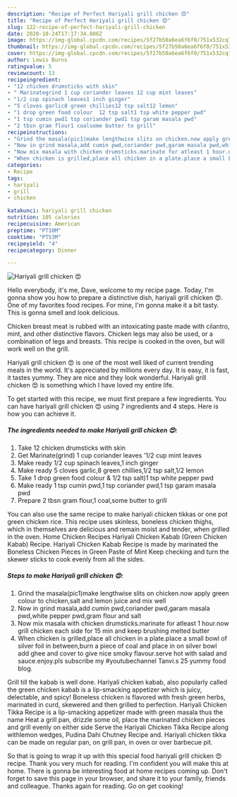 ```yaml
---
description: "Recipe of Perfect Hariyali grill chicken 😍"
title: "Recipe of Perfect Hariyali grill chicken 😍"
slug: 122-recipe-of-perfect-hariyali-grill-chicken
date: 2020-10-24T17:17:34.806Z
image: https://img-global.cpcdn.com/recipes/5f27b50a6ea6f6f0/751x532cq70/hariyali-grill-chicken-😍-recipe-main-photo.jpg
thumbnail: https://img-global.cpcdn.com/recipes/5f27b50a6ea6f6f0/751x532cq70/hariyali-grill-chicken-😍-recipe-main-photo.jpg
cover: https://img-global.cpcdn.com/recipes/5f27b50a6ea6f6f0/751x532cq70/hariyali-grill-chicken-😍-recipe-main-photo.jpg
author: Lewis Burns
ratingvalue: 5
reviewcount: 13
recipeingredient:
- "12 chicken drumsticks with skin"
- " Marinategrind 1 cup coriander leaves 12 cup mint leaves"
- "1/2 cup spinach leaves1 inch ginger"
- "5 cloves garlic8 green chillies12 tsp salt12 lemon"
- "1 drop green food colour  12 tsp salt1 tsp white pepper pwd"
- "1 tsp cumin pwd1 tsp coriander pwd1 tsp garam masala pwd"
- "2 tbsn gram flour1 coalsome butter to grill"
recipeinstructions:
- "Grind the masala(pic1)make lengthwise slits on chicken.now apply green colour to chicken,salt and lemon juice and mix well"
- "Now in grind masala,add cumin pwd,coriander pwd,garam masala pwd,white pepper pwd,gram flour and salt"
- "Now mix masala with chicken drumsticks.marinate for atleast 1 hour.now grill chicken each side for 15 min and keep brushing melted butter"
- "When chicken is grilled,place all chicken in a plate.place a small bowl of silver foil in between,burn a piece of coal and place in on silver bowl add ghee and cover to give nice smoky flavour.serve hot with salad and sauce.enjoy.pls subscribe my #youtubechannel Tanvi.s 25 yummy food blog."
categories:
- Recipe
tags:
- hariyali
- grill
- chicken

katakunci: hariyali grill chicken 
nutrition: 105 calories
recipecuisine: American
preptime: "PT10M"
cooktime: "PT53M"
recipeyield: "4"
recipecategory: Dinner

---
```



![Hariyali grill chicken 😍](https://img-global.cpcdn.com/recipes/5f27b50a6ea6f6f0/751x532cq70/hariyali-grill-chicken-😍-recipe-main-photo.jpg)

Hello everybody, it's me, Dave, welcome to my recipe page. Today, I'm gonna show you how to prepare a distinctive dish, hariyali grill chicken 😍. One of my favorites food recipes. For mine, I'm gonna make it a bit tasty. This is gonna smell and look delicious.

Chicken breast meat is rubbed with an intoxicating paste made with cilantro, mint, and other distinctive flavors. Chicken legs may also be used, or a combination of legs and breasts. This recipe is cooked in the oven, but will work well on the grill.

Hariyali grill chicken 😍 is one of the most well liked of current trending meals in the world. It's appreciated by millions every day. It is easy, it is fast, it tastes yummy. They are nice and they look wonderful. Hariyali grill chicken 😍 is something which I have loved my entire life.


To get started with this recipe, we must first prepare a few ingredients. You can have hariyali grill chicken 😍 using 7 ingredients and 4 steps. Here is how you can achieve it.

<!--inarticleads1-->

##### The ingredients needed to make Hariyali grill chicken 😍:

1. Take 12 chicken drumsticks with skin
1. Get  Marinate(grind) 1 cup coriander leaves &#39;1/2 cup mint leaves
1. Make ready 1/2 cup spinach leaves,1 inch ginger
1. Make ready 5 cloves garlic,8 green chillies,1/2 tsp salt,1/2 lemon
1. Take 1 drop green food colour &amp; 1/2 tsp salt)1 tsp white pepper pwd
1. Make ready 1 tsp cumin pwd,1 tsp coriander pwd,1 tsp garam masala pwd
1. Prepare 2 tbsn gram flour,1 coal,some butter to grill


You can also use the same recipe to make hariyali chicken tikkas or one pot green chicken rice. This recipe uses skinless, boneless chicken thighs, which in themselves are delicious and remain moist and tender, when grilled in the oven. Home Chicken Recipes Hariyali Chicken Kabab (Green Chicken Kabab) Recipe. Hariyali Chicken Kabab Recipe is made by marinated the Boneless Chicken Pieces in Green Paste of Mint Keep checking and turn the skewer sticks to cook evenly from all the sides. 

<!--inarticleads2-->

##### Steps to make Hariyali grill chicken 😍:

1. Grind the masala(pic1)make lengthwise slits on chicken.now apply green colour to chicken,salt and lemon juice and mix well
1. Now in grind masala,add cumin pwd,coriander pwd,garam masala pwd,white pepper pwd,gram flour and salt
1. Now mix masala with chicken drumsticks.marinate for atleast 1 hour.now grill chicken each side for 15 min and keep brushing melted butter
1. When chicken is grilled,place all chicken in a plate.place a small bowl of silver foil in between,burn a piece of coal and place in on silver bowl add ghee and cover to give nice smoky flavour.serve hot with salad and sauce.enjoy.pls subscribe my #youtubechannel Tanvi.s 25 yummy food blog.


Grill till the kabab is well done. Hariyali chicken kabab, also popularly called the green chicken kabab is a lip-smacking appetizer which is juicy, delectable, and spicy! Boneless chicken is flavored with fresh green herbs, marinated in curd, skewered and then grilled to perfection. Hariyali Chicken Tikka Recipe is a lip-smacking appetizer made with green masala thus the name Heat a grill pan, drizzle some oil, place the marinated chicken pieces and grill evenly on either side Serve the Hariyali Chicken Tikka Recipe along withlemon wedges, Pudina Dahi Chutney Recipe and. Hariyali chicken tikka can be made on regular pan, on grill pan, in oven or over barbecue pit. 

So that is going to wrap it up with this special food hariyali grill chicken 😍 recipe. Thank you very much for reading. I'm confident you will make this at home. There is gonna be interesting food at home recipes coming up. Don't forget to save this page in your browser, and share it to your family, friends and colleague. Thanks again for reading. Go on get cooking!

